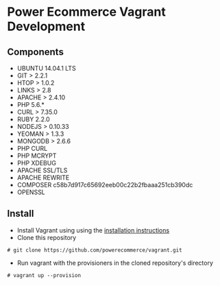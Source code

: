 # Power Ecommerce Vagrant Development

## Components
* UBUNTU 14.04.1 LTS
* GIT > 2.2.1
* HTOP > 1.0.2
* LINKS > 2.8
* APACHE > 2.4.10
* PHP 5.6.*
* CURL > 7.35.0
* RUBY 2.2.0
* NODEJS > 0.10.33
* YEOMAN > 1.3.3
* MONGODB > 2.6.6
* PHP CURL
* PHP MCRYPT
* PHP XDEBUG
* APACHE SSL/TLS
* APACHE REWRITE
* COMPOSER c58b7d917c65692eeb00c22b2fbaaa251cb390dc
* OPENSSL

## Install
* Install Vagrant using using the [installation instructions](http://docs.vagrantup.com/v2/installation/index.html)
* Clone this repository
```
# git clone https://github.com/powerecommerce/vagrant.git
```
* Run vagrant with the provisioners in the cloned repository's directory
```
# vagrant up --provision
```